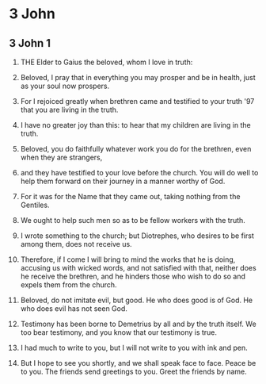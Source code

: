 # 3 John

## 3 John 1

1. THE Elder to Gaius the beloved, whom I love in truth:

2. Beloved, I pray that in everything you may prosper and be in health, just as your soul now prospers.

3. For I rejoiced greatly when brethren came and testified to your truth \'97 that you are living in the truth.

4. I have no greater joy than this: to hear that my children are living in the truth.

5. Beloved, you do faithfully whatever work you do for the brethren, even when they are strangers,

6. and they have testified to your love before the church. You will do well to help them forward on their journey in a manner worthy of God.

7. For it was for the Name that they came out, taking nothing from the Gentiles.

8. We ought to help such men so as to be fellow workers with the truth.

9. I wrote something to the church; but Diotrephes, who desires to be first among them, does not receive us.

10. Therefore, if I come I will bring to mind the works that he is doing, accusing us with wicked words, and not satisfied with that, neither does he receive the brethren, and he hinders those who wish to do so and expels them from the church.

11. Beloved, do not imitate evil, but good. He who does good is of God. He who does evil has not seen God.

12. Testimony has been borne to Demetrius by all and by the truth itself. We too bear testimony, and you know that our testimony is true.

13. I had much to write to you, but I will not write to you with ink and pen.

14. But I hope to see you shortly, and we shall speak face to face. Peace be to you. The friends send greetings to you. Greet the friends by name.


